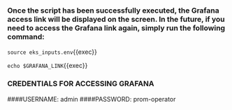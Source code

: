 ### Once the script has been successfully executed, the Grafana access link will be displayed on the screen. In the future, if you need to access the Grafana link again, simply run the following command:

`source eks_inputs.env`{{exec}}  

`echo $GRAFANA_LINK`{{exec}}  

### CREDENTIALS FOR ACCESSING GRAFANA   
####USERNAME: admin
####PASSWORD: prom-operator
